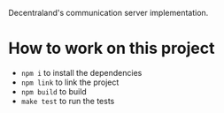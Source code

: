 Decentraland's communication server implementation.

# How to work on this project

- `npm i` to install the dependencies
- `npm link` to link the project
- `npm build` to build
- `make test` to run the tests
